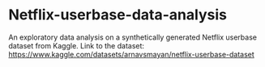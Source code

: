 # Netflix-userbase-data-analysis
An exploratory data analysis on a synthetically generated Netflix userbase dataset from Kaggle. 
Link to the dataset: https://www.kaggle.com/datasets/arnavsmayan/netflix-userbase-dataset
